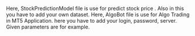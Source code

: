 Here, StockPredictionModel file is use for predict stock price . Also in this you have to add your own dataset.
Here, AlgoBot file is use for Algo Trading in MT5 Application. here you have to add your login, password, server. Given parameters are for example. 
